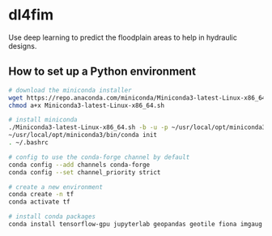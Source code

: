 # dl4fim
Use deep learning to predict the floodplain areas to help in hydraulic designs.

## How to set up a Python environment

```bash
# download the miniconda installer
wget https://repo.anaconda.com/miniconda/Miniconda3-latest-Linux-x86_64.sh
chmod a+x Miniconda3-latest-Linux-x86_64.sh

# install miniconda
./Miniconda3-latest-Linux-x86_64.sh -b -u -p ~/usr/local/opt/miniconda3
~/usr/local/opt/miniconda3/bin/conda init
. ~/.bashrc

# config to use the conda-forge channel by default
conda config --add channels conda-forge
conda config --set channel_priority strict

# create a new environment
conda create -n tf
conda activate tf

# install conda packages
conda install tensorflow-gpu jupyterlab geopandas geotile fiona imgaug
```
